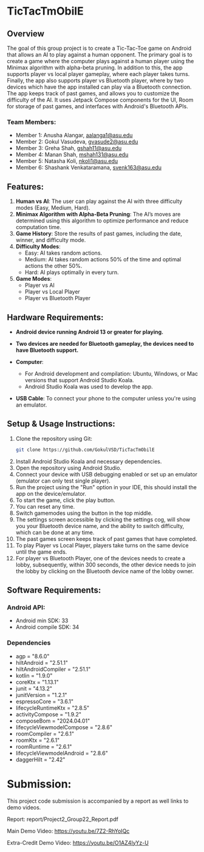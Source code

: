# TicTacTmObilE

## Overview

The goal of this group project is to create a Tic-Tac-Toe game on Android that allows an AI to play against a human opponent. The primary goal is to create a game where the computer plays against a human player using the Minimax algorithm with alpha-beta pruning. In addition to this, the app supports player vs local player gameplay, where each player takes turns. Finally, the app also supports player vs Bluetooth player, where by two devices which have the app installed can play via a Bluetooth connection. The app keeps track of past games, and allows you to customize the difficulty of the AI. It uses Jetpack Compose components for the UI, Room for storage of past games, and interfaces with Android's Bluetooth APIs.

### Team Members:

- Member 1: Anusha Alangar, aalanga1@asu.edu
- Member 2: Gokul Vasudeva, gvasude2@asu.edu
- Member 3: Greha Shah, gshah11@asu.edu
- Member 4: Manan Shah, mshah131@asu.edu
- Member 5: Natasha Koli, nkoli1@asu.edu
- Member 6: Shashank Venkataramana, svenk163@asu.edu

## Features:

1. **Human vs AI**: The user can play against the AI with three difficulty modes (Easy, Medium, Hard).
2. **Minimax Algorithm with Alpha-Beta Pruning**: The AI’s moves are determined using this algorithm to optimize performance and reduce computation time.
3. **Game History**: Store the results of past games, including the date, winner, and difficulty mode.
4. **Difficulty Modes**:
   - Easy: AI takes random actions.
   - Medium: AI takes random actions 50% of the time and optimal actions the other 50%.
   - Hard: AI plays optimally in every turn.
5. **Game Modes**:
   - Player vs AI
   - Player vs Local Player
   - Player vs Bluetooth Player

## Hardware Requirements:

- **Android device running Android 13 or greater for playing.**
- **Two devices are needed for Bluetooth gameplay, the devices need to have Bluetooth support.**

- **Computer**:
  - For Android development and compilation: Ubuntu, Windows, or Mac versions that support Android Studio Koala.
  - Android Studio Koala was used to develop the app.
- **USB Cable**: To connect your phone to the computer unless you're using an emulator.


## Setup & Usage Instructions:

1. Clone the repository using Git:
   ```bash
   git clone https://github.com/GokulVSD/TicTacTmObilE
   ```
2. Install Android Studio Koala and necessary dependencies.
3. Open the repository using Android Studio.
4. Connect your device with USB debugging enabled or set up an emulator (emulator can only test single player).
5. Run the project using the "Run" option in your IDE, this should install the app on the device/emulator.
6. To start the game, click the play button.
7. You can reset any time.
8. Switch gamemodes using the button in the top middle.
9. The settings screen accessible by clicking the settings cog, will show you your Bluetooth device name, and the ability to switch difficulty, which can be done at any time.
10. The past games screen keeps track of past games that have completed.
11. To play Player vs Local Player, players take turns on the same device until the game ends.
12. For player vs Bluetooth Player, one of the devices needs to create a lobby, subsequently, within 300 seconds, the other device needs to join the lobby by clicking on the Bluetooth device name of the lobby owner.


## Software Requirements:


### Android API:

- Android min SDK: 33
- Android compile SDK: 34

### Dependencies

- agp = "8.6.0"
- hiltAndroid = "2.51.1"
- hiltAndroidCompiler = "2.51.1"
- kotlin = "1.9.0"
- coreKtx = "1.13.1"
- junit = "4.13.2"
- junitVersion = "1.2.1"
- espressoCore = "3.6.1"
- lifecycleRuntimeKtx = "2.8.5"
- activityCompose = "1.9.2"
- composeBom = "2024.04.01"
- lifecycleViewmodelCompose = "2.8.6"
- roomCompiler = "2.6.1"
- roomKtx = "2.6.1"
- roomRuntime = "2.6.1"
- lifecycleViewmodelAndroid = "2.8.6"
- daggerHilt = "2.42"


# Submission:

This project code submission is accompanied by a report as well links to demo videos.


Report: report/Project2_Group22_Report.pdf

Main Demo Video: https://youtu.be/7Z2-RhYoIQc

Extra-Credit Demo Video: https://youtu.be/O1AZ4IyYz-U
